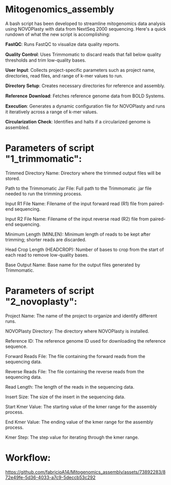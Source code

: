 # Mitogenomics_assembly

A bash script has been developed to streamline mitogenomics data analysis using NOVOPlasty with data from NextSeq 2000 sequencing. Here's a quick rundown of what the new script is accomplishing:

𝐅𝐚𝐬𝐭𝐐𝐂: Runs FastQC to visualize data quality reports.

𝐐𝐮𝐚𝐥𝐢𝐭𝐲 𝐂𝐨𝐧𝐭𝐫𝐨𝐥: Uses Trimmomatic to discard reads that fall below quality thresholds and trim low-quality bases.

𝐔𝐬𝐞𝐫 𝐈𝐧𝐩𝐮𝐭: Collects project-specific parameters such as project name, directories, read files, and range of k-mer values to run.

𝐃𝐢𝐫𝐞𝐜𝐭𝐨𝐫𝐲 𝐒𝐞𝐭𝐮𝐩: Creates necessary directories for reference and assembly.

𝐑𝐞𝐟𝐞𝐫𝐞𝐧𝐜𝐞 𝐃𝐨𝐰𝐧𝐥𝐨𝐚𝐝: Fetches reference genome data from BOLD Systems.

𝐄𝐱𝐞𝐜𝐮𝐭𝐢𝐨𝐧: Generates a dynamic configuration file for NOVOPlasty and runs it iteratively across a range of k-mer values.

𝐂𝐢𝐫𝐜𝐮𝐥𝐚𝐫𝐢𝐳𝐚𝐭𝐢𝐨𝐧 𝐂𝐡𝐞𝐜𝐤: Identifies and halts if a circularized genome is assembled.

# Parameters of script "1_trimmomatic":

Trimmed Directory Name: Directory where the trimmed output files will be stored.

Path to the Trimmomatic Jar File: Full path to the Trimmomatic .jar file needed to run the trimming process.

Input R1 File Name: Filename of the input forward read (R1) file from paired-end sequencing.

Input R2 File Name: Filename of the input reverse read (R2) file from paired-end sequencing.

Minimum Length (MINLEN): Minimum length of reads to be kept after trimming; shorter reads are discarded.

Head Crop Length (HEADCROP): Number of bases to crop from the start of each read to remove low-quality bases.

Base Output Name: Base name for the output files generated by Trimmomatic.

# Parameters of script "2_novoplasty":

Project Name: The name of the project to organize and identify different runs.

NOVOPlasty Directory: The directory where NOVOPlasty is installed.

Reference ID: The reference genome ID used for downloading the reference sequence.

Forward Reads File: The file containing the forward reads from the sequencing data.

Reverse Reads File: The file containing the reverse reads from the sequencing data.

Read Length: The length of the reads in the sequencing data.

Insert Size: The size of the insert in the sequencing data.

Start Kmer Value: The starting value of the kmer range for the assembly process.

End Kmer Value: The ending value of the kmer range for the assembly process.

Kmer Step: The step value for iterating through the kmer range.

# Workflow:

https://github.com/fabricioA14/Mitogenomics_assembly/assets/73892283/872e49fe-5d36-4033-a7c9-5deccb53c292






